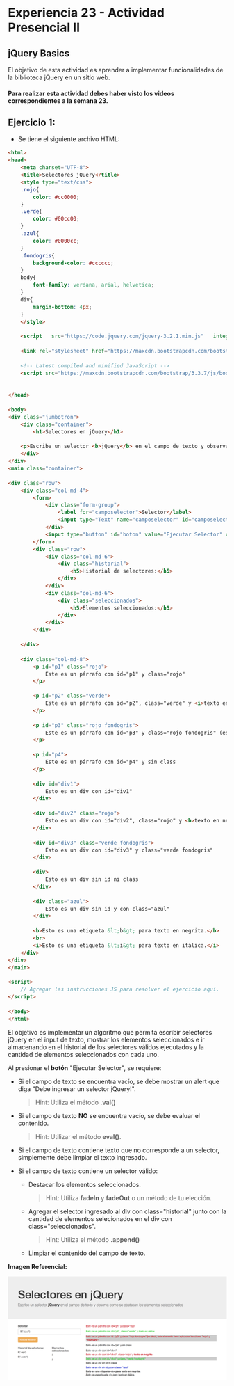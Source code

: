# Experiencia 23 - Actividad Presencial II
## jQuery Basics

El objetivo de esta actividad es aprender a implementar funcionalidades de la biblioteca jQuery en un sitio web.

#### Para realizar esta actividad debes haber visto los videos correspondientes a la semana 23.

## Ejercicio 1:
- Se tiene el siguiente archivo HTML:

~~~html
<html>
<head>
	<meta charset="UTF-8">
	<title>Selectores jQuery</title>
	<style type="text/css">
	.rojo{
		color: #cc0000;
	}
	.verde{
		color: #00cc00;
	}
	.azul{
		color: #0000cc;
	}
	.fondogris{
		background-color: #cccccc;
	}
	body{
		font-family: verdana, arial, helvetica;
	}
	div{
		margin-bottom: 4px;
	}
	</style>

	<script   src="https://code.jquery.com/jquery-3.2.1.min.js"   integrity="sha256-hwg4gsxgFZhOsEEamdOYGBf13FyQuiTwlAQgxVSNgt4="   crossorigin="anonymous"></script>

	<link rel="stylesheet" href="https://maxcdn.bootstrapcdn.com/bootstrap/3.3.7/css/bootstrap.min.css" integrity="sha384-BVYiiSIFeK1dGmJRAkycuHAHRg32OmUcww7on3RYdg4Va+PmSTsz/K68vbdEjh4u" crossorigin="anonymous">

    <!-- Latest compiled and minified JavaScript -->
	<script src="https://maxcdn.bootstrapcdn.com/bootstrap/3.3.7/js/bootstrap.min.js" integrity="sha384-Tc5IQib027qvyjSMfHjOMaLkfuWVxZxUPnCJA7l2mCWNIpG9mGCD8wGNIcPD7Txa" crossorigin="anonymous"></script>


</head>

<body>
<div class="jumbotron">
	<div class="container">
		<h1>Selectores en jQuery</h1>

	<p>Escribe un selector <b>jQuery</b> en el campo de texto y observa como se <i>destacan los elementos</i> seleccionados</p>
	</div>
</div>
<main class="container">

<div class="row">
	<div class="col-md-4">
		<form>
			<div class="form-group">
				<label for="camposelector">Selector</label>
				<input type="Text" name="camposelector" id="camposelector" class="form-control">
			</div>
			<input type="button" id="boton" value="Ejecutar Selector" class="btn btn-warning btn-sm">
		</form>
		<div class="row">
			<div class="col-md-6">
				<div class="historial">
					<h5>Historial de selectores:</h5>
				</div>
			</div>
			<div class="col-md-6">
				<div class="seleccionados">
					<h5>Elementos seleccionados:</h5>
				</div>
			</div>
		</div>
		
	</div>

	<div class="col-md-8">
		<p id="p1" class="rojo">
			Este es un párrafo con id="p1" y class="rojo"
		</p>

		<p id="p2" class="verde">
			Este es un párrafo con id="p2", class="verde" y <i>texto en itálica</i>
		</p>

		<p id="p3" class="rojo fondogris">
			Este es un párrafo con id="p3" y class="rojo fondogris" (es decir, este elemento tiene aplicadas las clases "rojo" y "fondogris")
		</p>

		<p id="p4">
			Este es un párrafo con id="p4" y sin class
		</p>

		<div id="div1">
			Esto es un div con id="div1"
		</div>

		<div id="div2" class="rojo">
			Esto es un div con id="div2", class="rojo" y <b>texto en negrita</b>
		</div>

		<div id="div3" class="verde fondogris">
			Esto es un div con id="div3" y class="verde fondogris"
		</div>

		<div>
			Esto es un div sin id ni class
		</div>

		<div class="azul">
			Esto es un div sin id y con class="azul"
		</div>

		<b>Esto es una etiqueta &lt;b&gt; para texto en negrita.</b>
		<br>
		<i>Esto es una etiqueta &lt;i&gt; para texto en itálica.</i>
	</div>
</div>
</main>

<script>
	// Agregar las instrucciones JS para resolver el ejercicio aquí.
</script>

</body>
</html>
~~~

El objetivo es implementar un algoritmo que permita escribir selectores jQuery en el input de texto, mostrar los elementos seleccionados e ir almacenando en el historial de los selectores válidos ejecutados y la cantidad de elementos seleccionados con cada uno.

Al presionar el **botón** "Ejecutar Selector", se requiere:

- Si el campo de texto se encuentra vacío, se debe mostrar un alert que diga "Debe ingresar un selector jQuery!".
	> Hint: Utiliza el método **.val()**

- Si el campo de texto **NO** se encuentra vacío, se debe evaluar el contenido.
	> Hint: Utilizar el método **eval()**.

- Si el campo de texto contiene texto que no corresponde a un selector, simplemente debe limpiar el texto ingresado.

- Si el campo de texto contiene un selector válido:

	- Destacar los elementos seleccionados.
	
		> Hint: Utiliza **fadeIn** y **fadeOut** o un método de tu elección.

	- Agregar el selector ingresado al div con class="historial" junto con la cantidad de elementos selecionados en el div con class="seleccionados".
	
		> Hint: Utiliza el método **.append()**
	
	- Limpiar el contenido del campo de texto.

**Imagen Referencial:**

![](ss_1.png)
